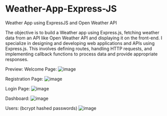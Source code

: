 # Weather-App-Express-JS
 Weather App using ExpressJS and Open Weather API

The objective is to build a Weather app using Express.js, fetching weather data from an API like Open Weather API and displaying it on the front-end. I specialize in designing and developing web applications and APIs using Express.js. This involves defining routes, handling HTTP requests, and implementing callback functions to process data and provide appropriate responses.

Preview:
Welcome Page:
![image](https://github.com/UtsavDas369/Weather-App-Express-JS/assets/85437460/27558bfd-7698-417c-9c5e-adb58ac2cb0b)

Registration Page:
![image](https://github.com/UtsavDas369/Weather-App-Express-JS/assets/85437460/e7e033b6-580d-4d58-85b0-82b47bca2580)

Login Page:
![image](https://github.com/UtsavDas369/Weather-App-Express-JS/assets/85437460/a003ac1f-a1b7-4b9a-a486-00c6f9caaa00)

Dashboard:
![image](https://github.com/UtsavDas369/Weather-App-Express-JS/assets/85437460/cc7034b5-3c9d-4ac7-879b-a330e5050f6b)

Users: (bcrypt hashed passwords)
![image](https://github.com/UtsavDas369/Weather-App-Express-JS/assets/85437460/d00a426e-ad2b-4b90-aa9f-ff7e67c3fd09)

